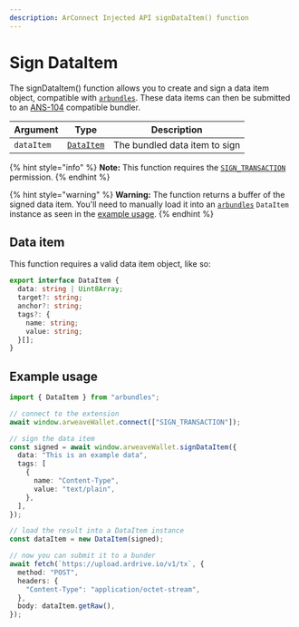 ```yaml
---
description: ArConnect Injected API signDataItem() function
---
```


# Sign DataItem

The signDataItem() function allows you to create and sign a data item object, compatible with [`arbundles`](https://npmjs.com/arbundles). These data items can then be submitted to an [ANS-104](https://github.com/ArweaveTeam/arweave-standards/blob/master/ans/ANS-104.md) compatible bundler.

| Argument   | Type                                     | Description                   |
| ---------- | ---------------------------------------- | ----------------------------- |
| `dataItem` | [`DataItem`](sign-dataitem.md#data-item) | The bundled data item to sign |

{% hint style="info" %}
**Note:** This function requires the [`SIGN_TRANSACTION`](connect.md#permissions) permission.
{% endhint %}

{% hint style="warning" %}
**Warning:** The function returns a buffer of the signed data item. You'll need to manually load it into an [`arbundles`](https://npmjs.com/arbundles) `DataItem` instance as seen in the [example usage](sign-dataitem.md#example-usage).
{% endhint %}

## Data item

This function requires a valid data item object, like so:

```typescript
export interface DataItem {
  data: string | Uint8Array;
  target?: string;
  anchor?: string;
  tags?: {
    name: string;
    value: string;
  }[];
}
```

## Example usage

```ts
import { DataItem } from "arbundles";

// connect to the extension
await window.arweaveWallet.connect(["SIGN_TRANSACTION"]);

// sign the data item
const signed = await window.arweaveWallet.signDataItem({
  data: "This is an example data",
  tags: [
    {
      name: "Content-Type",
      value: "text/plain",
    },
  ],
});

// load the result into a DataItem instance
const dataItem = new DataItem(signed);

// now you can submit it to a bunder
await fetch(`https://upload.ardrive.io/v1/tx`, {
  method: "POST",
  headers: {
    "Content-Type": "application/octet-stream",
  },
  body: dataItem.getRaw(),
});
```
